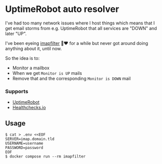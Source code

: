 # UptimeRobot auto resolver

I've had too many network issues where I host things which means that I get
email storms from e.g. UptimeRobot that all services are "DOWN" and later "UP".

I've been eyeing [imapfilter](https://github.com/lefcha/imapfilter/) 🌛❤️ for a
while but never got around doing anything about it, until now.

So the idea is to:
* Monitor a mailbox
* When we get `Monitor is UP` mails
* Remove that and the corresponding `Monitor is DOWN` mail

### Supports

* [UptimeRobot](https://uptimerobot.com)
* [Healthchecks.io](https://healthchecks.io)

## Usage

```console
$ cat > .env <<EOF
SERVER=imap.domain.tld
USERNAME=username
PASSWORD=password
EOF
$ docker compose run --rm imapfilter
```
